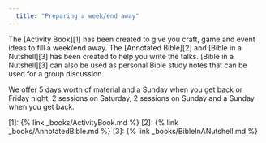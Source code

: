 ```yaml
---
  title: "Preparing a week/end away"
---
```

The [Activity Book][1]  has been created to give you craft, game and event ideas to fill a week/end away. The [Annotated Bible][2] and [Bible in a Nutshell][3] has been created to help you write the talks. [Bible in a Nutshell][3] can also be used as personal Bible study notes that can be used for a group discussion.

We offer 5 days worth of material and a Sunday when you get back or Friday night, 2 sessions on Saturday, 2 sessions on Sunday and a Sunday when you get back.

[1]: {% link _books/ActivityBook.md %}
[2]: {% link _books/AnnotatedBible.md %}
[3]: {% link _books/BibleInANutshell.md %}
